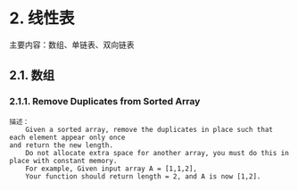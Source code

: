 # 2. 线性表
主要内容：数组、单链表、双向链表
## 2.1. 数组
### 2.1.1. Remove Duplicates from Sorted Array
```
描述：
    Given a sorted array, remove the duplicates in place such that each element appear only once
and return the new length.
    Do not allocate extra space for another array, you must do this in place with constant memory.
    For example, Given input array A = [1,1,2],
    Your function should return length = 2, and A is now [1,2].
```
